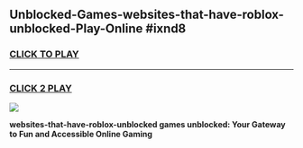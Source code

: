 
## Unblocked-Games-websites-that-have-roblox-unblocked-Play-Online #ixnd8
<h3>
<a href="https://news.freeplayer.one?title=websites-that-have-roblox-unblocked&ref=3">CLICK TO PLAY</a></h3>
<hr>

<h3>
<a href="https://news.freeplayer.one?title=websites-that-have-roblox-unblocked&ref=3">CLICK 2 PLAY</a>
  
</h3>

<a href="https://news.freeplayer.one?title=websites-that-have-roblox-unblocked&ref=3"><img src="https://clearcache.store/games.png"></a>


**websites-that-have-roblox-unblocked games unblocked: Your Gateway to Fun and Accessible Online Gaming**
